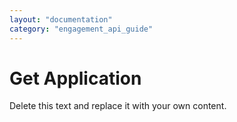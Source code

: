 ```yaml
---
layout: "documentation"
category: "engagement_api_guide"
---
```

                          

Get Application
===============

Delete this text and replace it with your own content.
